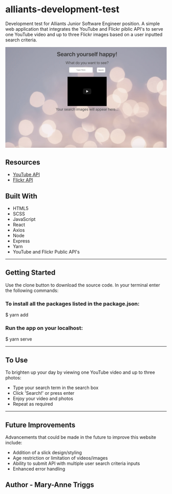 # alliants-development-test

Development test for Alliants Junior Software Engineer position. A simple web application that integrates the YouTube and Flickr piblic API's to serve one YouTube video and up to three Flickr images based on a user inputted search criteria.

![readme-one](readme/screenshot.png)

## Resources

* [YouTube API](https://developers.google.com/youtube/v3)
* [Flickr API](https://www.flickr.com/services/api/)

## Built With

* HTML5
* SCSS
* JavaScript
* React
* Axios
* Node
* Express
* Yarn
* YouTube and Flickr Public API's

---

## Getting Started

Use the clone button to download the source code. In your terminal enter the following commands:

### To install all the packages listed in the package.json:
$ yarn add

### Run the app on your localhost:
$ yarn serve

---

## To Use

To brighten up your day by viewing one YouTube video and up to three photos: 

- Type your search term in the search box
- Click 'Search!' or press enter
- Enjoy your video and photos
- Repeat as required

---

## Future Improvements

Advancements that could be made in the future to improve this website include:

- Addition of a slick design/styling
- Age restriction or limitation of videos/images 
- Ability to submit API with multiple user search criteria inputs
- Enhanced error handling

## Author - Mary-Anne Triggs
